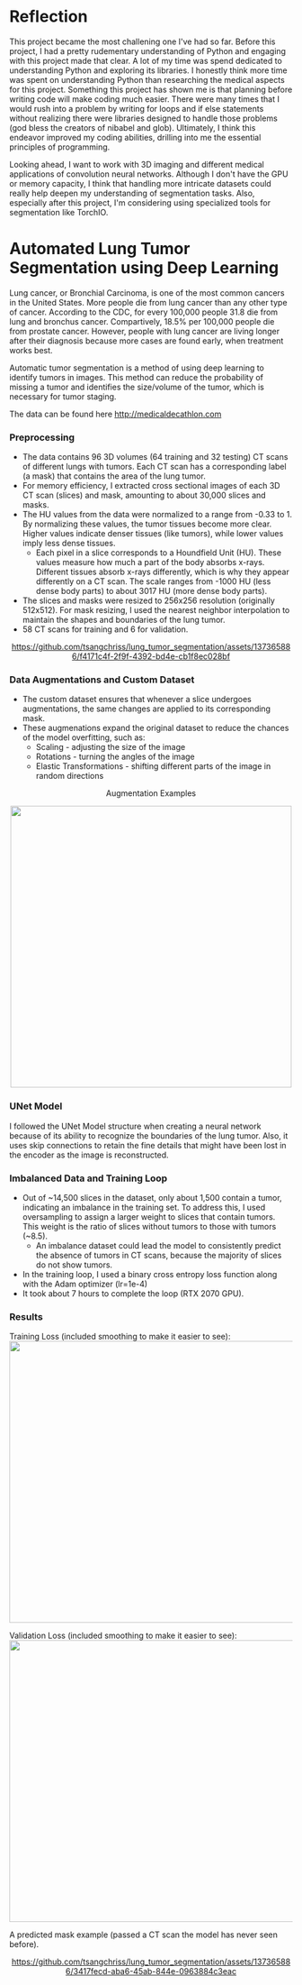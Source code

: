 # Reflection 
This project became the most challening one I've had so far. Before this project, I had a pretty rudementary understanding of Python and engaging with this project made that clear. A lot of my time was spend dedicated to understanding Python and exploring its libraries. I honestly think more time was spent on understanding Python than researching the medical aspects for this project. Something this project has shown me is that planning before writing code will make coding much easier. There were many times that I would rush into a problem by writing for loops and if else statements without realizing there were libraries designed to handle those problems (god bless the creators of nibabel and glob). Ultimately, I think this endeavor improved my coding abilities, drilling into me the essential principles of programming. 

Looking ahead, I want to work with 3D imaging and different medical applications of convolution neural networks. Although I don't have the GPU or memory capacity, I think that handling more intricate datasets could really help deepen my understanding of segmentation tasks. Also, especially after this project, I'm considering using specialized tools for segmentation like TorchIO.

# Automated Lung Tumor Segmentation using Deep Learning
Lung cancer, or Bronchial Carcinoma, is one of the most common cancers in the United States. More people die from lung cancer than any other type of cancer. According to the CDC, for every 100,000 people 31.8 die from lung and bronchus cancer. Compartively, 18.5% per 100,000 people die from prostate cancer. However, people with lung cancer are living longer after their diagnosis because more cases are found early, when treatment works best.

Automatic tumor segmentation is a method of using deep learning to identify tumors in images. This method can reduce the probability of missing a tumor and identifies the size/volume of the tumor, which is necessary for tumor staging. 

The data can be found here http://medicaldecathlon.com
### Preprocessing
- The data contains 96 3D volumes (64 training and 32 testing) CT scans of different lungs with tumors. Each CT scan has a corresponding label (a mask) that contains the area of the lung tumor. 
- For memory efficiency, I extracted cross sectional images of each 3D CT scan (slices) and mask, amounting to about 30,000 slices and masks.
- The HU values from the data were normalized to a range from -0.33 to 1. By normalizing these values, the tumor tissues become more clear. Higher values indicate denser tissues (like tumors), while lower values imply less dense tissues.
  - Each pixel in a slice corresponds to a Houndfield Unit (HU). These values measure how much a part of the body absorbs x-rays. Different tissues absorb x-rays differently, which is why they appear differently on a CT scan. The scale ranges from -1000 HU (less dense body parts) to about 3017 HU (more dense body parts).
- The slices and masks were resized to 256x256 resolution (originally 512x512). For mask resizing, I used the nearest neighbor interpolation to maintain the shapes and boundaries of the lung tumor.
- 58 CT scans for training and 6 for validation.

<div align="center">
  
https://github.com/tsangchriss/lung_tumor_segmentation/assets/137365886/f4171c4f-2f9f-4392-bd4e-cb1f8ec028bf

</div>

### Data Augmentations and Custom Dataset
- The custom dataset ensures that whenever a slice undergoes augmentations, the same changes are applied to its corresponding mask.
- These augmenations expand the original dataset to reduce the chances of the model overfitting, such as:
  - Scaling - adjusting the size of the image
  - Rotations - turning the angles of the image
  - Elastic Transformations - shifting different parts of the image in random directions

<div align="center">
    <p>Augmentation Examples</p>
    <img src="https://github.com/tsangchriss/lung_tumor_segmentation/assets/137365886/37ad452a-fd74-4eca-b2c2-3895f674bc56" width="500" height="500">
</div>

### UNet Model
I followed the UNet Model structure when creating a neural network because of its ability to recognize the boundaries of the lung tumor. Also, it uses skip connections to retain the fine details that might have been lost in the encoder as the image is reconstructed.

### Imbalanced Data and Training Loop
- Out of ~14,500 slices in the dataset, only about 1,500 contain a tumor, indicating an imbalance in the training set. To address this, I used oversampling to assign a larger weight to slices that contain tumors. This weight is the ratio of slices without tumors to those with tumors (~8.5).
  - An imbalance dataset could lead the model to consistently predict the absence of tumors in CT scans, because the majority of slices do not show tumors.
- In the training loop, I used a binary cross entropy loss function along with the Adam optimizer (lr=1e-4)
- It took about 7 hours to complete the loop (RTX 2070 GPU).
  
### Results
Training Loss (included smoothing to make it easier to see):
<img src="https://github.com/tsangchriss/lung_tumor_segmentation/assets/137365886/4762723a-c770-4518-91a2-2e0abb6407df" width="870" height="500">


Validation Loss (included smoothing to make it easier to see):
<img src="https://github.com/tsangchriss/lung_tumor_segmentation/assets/137365886/447ff452-fcdc-4c96-a802-11ab298d0507" width="870" height="500">

A predicted mask example (passed a CT scan the model has never seen before).

<div align="center">
  
https://github.com/tsangchriss/lung_tumor_segmentation/assets/137365886/3417fecd-aba6-45ab-844e-0963884c3eac

</div>






